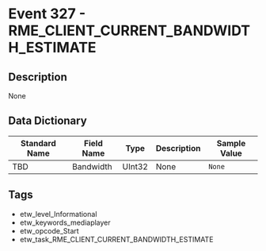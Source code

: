 # Event 327 - RME_CLIENT_CURRENT_BANDWIDTH_ESTIMATE

## Description
None

## Data Dictionary
|Standard Name|Field Name|Type|Description|Sample Value|
|---|---|---|---|---|
|TBD|Bandwidth|UInt32|None|`None`|

## Tags
* etw_level_Informational
* etw_keywords_mediaplayer
* etw_opcode_Start
* etw_task_RME_CLIENT_CURRENT_BANDWIDTH_ESTIMATE